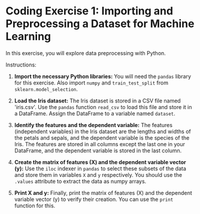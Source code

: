 # Coding Exercise 1: Importing and Preprocessing a Dataset for Machine Learning

In this exercise, you will explore data preprocessing with Python.

Instructions:

1. **Import the necessary Python libraries:** You will need the `pandas` library for this exercise. Also import `numpy` and `train_test_split` from `sklearn.model_selection`.

2. **Load the Iris dataset:** The Iris dataset is stored in a CSV file named 'iris.csv'. Use the `pandas` function `read_csv` to load this file and store it in a DataFrame. Assign the DataFrame to a variable named `dataset`.

3. **Identify the features and the dependent variable:** The features (independent variables) in the Iris dataset are the lengths and widths of the petals and sepals, and the dependent variable is the species of the Iris. The features are stored in all columns except the last one in your DataFrame, and the dependent variable is stored in the last column.

4. **Create the matrix of features (X) and the dependent variable vector (y):** Use the `iloc` indexer in `pandas` to select these subsets of the data and store them in variables `X` and `y` respectively. You should use the `.values` attribute to extract the data as numpy arrays.

5. **Print X and y:** Finally, print the matrix of features (X) and the dependent variable vector (y) to verify their creation. You can use the `print` function for this.